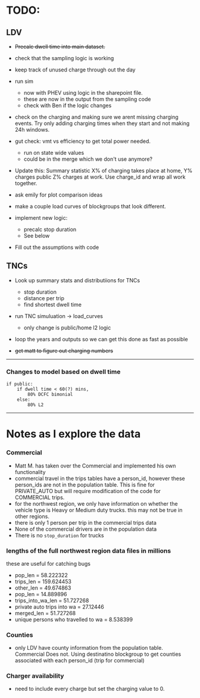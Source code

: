 # TODO:

## LDV
* ~~Precalc dwell time into main dataset.~~

* check that the sampling logic is working

* keep track of unused charge through out the day

* run sim
    - now with PHEV using logic in the sharepoint file.
    - these are now in the output from the sampling code
    - check with Ben if the logic changes

* check on the charging and making sure we arent missing charging events. Try only adding charging times when they start and not making 24h windows. 

* gut check: vmt vs efficiency to get total power needed. 
    - run on state wide values
    - could be in the merge which we don't use anymore?

* Update this: Summary statistic X% of charging takes place at home, Y% charges public Z% charges at work. Use charge_id and wrap all work together. 

* ask emily for plot comparison ideas

* make a couple load curves of blockgroups that look different.

* implement new logic:
    - precalc stop duration
    - See below

* Fill out the assumptions with code

## TNCs

* Look up summary stats and distributiions for TNCs
    - stop duration
    - distance per trip 
    - find shortest dwell time

* run TNC simuluation -> load_curves
    - only change is public/home l2 logic

* loop the years and outputs so we can get this done as fast as possible
* ~~get matt to figure out charging numbers~~

---

### Changes to model based on dwell time
    if public:
        if dwell time < 60(?) mins, 
            80% DCFC bimonial
        else:
            80% L2

---

# Notes as I explore the data

### Commercial
* Matt M. has taken over the Commercial and implemented his own functionality
* commercial travel in the trips tables have a person_id, however these person_ids are not in the population table. This is fine for PRIVATE_AUTO but will require modification of the code for COMMERCIAL trips. 
* for the northwest region, we only have information on whether
the vehicle type is Heavy or Medium duty trucks. this may not be true in other regions.
* there is only 1 person per trip in the commercial trips data
* None of the commercial drivers are in the population data
* There is no `stop_duration` for trucks

### lengths of the full northwest region data files in millions
these are useful for catching bugs
* pop_len = 58.222322
* trips_len = 159.624453 
* other_len = 49.674863
* pop_len = 14.889896
* trips_into_wa_len = 51.727268
* private auto trips into wa = 27.12446
* merged_len = 51.727268 
* unique persons who travelled to wa = 8.538399



### Counties
* only LDV have county information from the population table. Commercial Does not. Using destinatino blockgroup to get counties associated with each person_id (trip for commercial)

### Charger availability
* need to include every charge but set the charging value to 0. 

